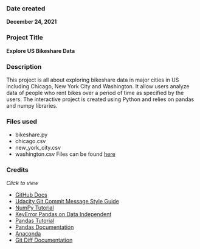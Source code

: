 
### Date created
**December 24, 2021**

### Project Title
**Explore US Bikeshare Data**

### Description
This project is all about exploring bikeshare data in major cities in US including Chicago, New York City and Washington. It allow users analyze data of people who rent bikes over a period of time as specified by the users. The interactive project is created using Python and relies on pandas and numpy libraries.

### Files used
* bikeshare.py
* chicago.csv
* new_york_city.csv
* washington.csv
Files can be found [here](https://drive.google.com/drive/folders/19zOPOANRqjHWWNxHZGzL9Jdw7ExqnkYe?usp=sharing)

### Credits
*Click to view*
* [GitHub Docs](https://docs.github.com/en/repositories/creating-and-managing-repositories/cloning-a-repository)
* [Udacity Git Commit Message Style Guide](https://udacity.github.io/git-styleguide/)
* [NumPy Tutorial](https://www.w3schools.com/python/numpy/default.asp)
* [KeyError Pandas on Data Independent](https://www.dataindependent.com/pandas/keyerror/)
* [Pandas Tutorial](https://www.w3schools.com/python/numpy/default.asp)
* [Pandas Documentation](https://pandas.pydata.org/docs/index.html)
* [Anaconda](https://www.anaconda.com/)
* [Git Diff Documentation](https://git-scm.com/docs/git-diff)


